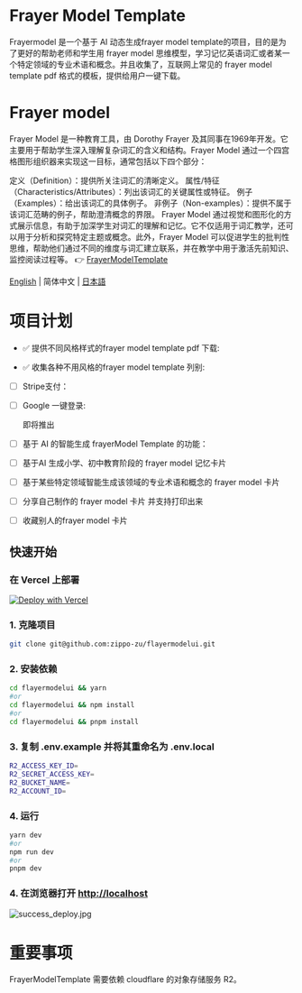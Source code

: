 # Frayer Model Template 
Frayermodel 是一个基于 AI 动态生成frayer model template的项目，目的是为了更好的帮助老师和学生用 frayer model 思维模型，学习记忆英语词汇或者某一个特定领域的专业术语和概念。并且收集了，互联网上常见的 frayer model template pdf 格式的模板，提供给用户一键下载。
# Frayer model 
Frayer Model 是一种教育工具，由 Dorothy Frayer 及其同事在1969年开发。它主要用于帮助学生深入理解复杂词汇的含义和结构。Frayer Model 通过一个四宫格图形组织器来实现这一目标，通常包括以下四个部分：

定义（Definition）：提供所关注词汇的清晰定义。
属性/特征（Characteristics/Attributes）：列出该词汇的关键属性或特征。
例子（Examples）：给出该词汇的具体例子。
非例子（Non-examples）：提供不属于该词汇范畴的例子，帮助澄清概念的界限。
Frayer Model 通过视觉和图形化的方式展示信息，有助于加深学生对词汇的理解和记忆。它不仅适用于词汇教学，还可以用于分析和探究特定主题或概念。此外，Frayer Model 可以促进学生的批判性思维，帮助他们通过不同的维度与词汇建立联系，并在教学中用于激活先前知识、监控阅读过程等。
👉 [FrayerModelTemplate](https://www.frayermodeltemplate.com/)

[English](https://github.com/SoraWebui/SoraWebui/blob/main/README.md) | 简体中文 | [日本語](https://github.com/SoraWebui/SoraWebui/blob/main/README.ja-JP.md)

# 项目计划
- ✅ 提供不同风格样式的frayer model template pdf 下载:

- ✅ 收集各种不用风格的frayer model template 列别:

- [ ] Stripe支付：
- [ ] Google 一键登录:
 

  即将推出

- [ ] 基于 AI 的智能生成 frayerModel Template 的功能：
- [ ] 基于AI 生成小学、初中教育阶段的 frayer model 记忆卡片
- [ ] 基于某些特定领域智能生成该领域的专业术语和概念的 frayer model 卡片
- [ ] 分享自己制作的 frayer model 卡片 并支持打印出来
- [ ] 收藏别人的frayer model 卡片 




## 快速开始

### 在 Vercel 上部署
[![Deploy with Vercel](https://vercel.com/button)](https://vercel.com/new/clone?https://github.com/zippo-zu/flayermodelui)

### 1. 克隆项目

```bash
git clone git@github.com:zippo-zu/flayermodelui.git
```

### 2. 安装依赖

```bash
cd flayermodelui && yarn
#or
cd flayermodelui && npm install
#or
cd flayermodelui && pnpm install
```

### 3. 复制 .env.example 并将其重命名为 .env.local

```bash
R2_ACCESS_KEY_ID= 
R2_SECRET_ACCESS_KEY=
R2_BUCKET_NAME=
R2_ACCOUNT_ID=
```

### 4. 运行

```bash
yarn dev
#or
npm run dev
#or
pnpm dev
```

### 4. 在浏览器打开 [http://localhost](http://localhost)
![success_deploy.jpg](https://frayermodeltemplate.com/frayerproject.png)


# 重要事项
FrayerModelTemplate 需要依赖 cloudflare 的对象存储服务 R2。